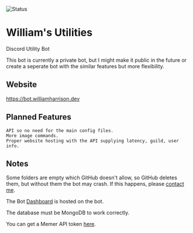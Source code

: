 ![Status](https://img.shields.io/uptimerobot/status/m791858381-69136b76cb9eee94f12249fc?style=for-the-badge)

# William's Utilities
Discord Utility Bot

This bot is currently a private bot, but I might make it public in the future or create a seperate bot with the similar features but more flexibility.

## Website
https://bot.williamharrison.dev

## Planned Features

```
API so no need for the main config files.
More image commands.
Proper website hosting with the API supplying latency, guild, user info.
```

## Notes
Some folders are empty which GitHub doesn't allow, so GitHub deletes them, but without them the bot may crash.
If this happens, please [contact me](mailto:william@williamharrison.dev).

The Bot [Dashboard](https://bot.williamharrison.dev) is hosted on the bot.

The database must be MongoDB to work correctly.

You can get a Memer API token [here](https://memer-api.js.org/).
